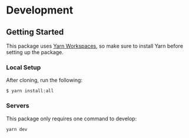 # Development

## Getting Started

This package uses [Yarn Workspaces], so make sure to install Yarn before setting up the package.

### Local Setup

After cloning, run the following:

```
$ yarn install:all
```

### Servers

This package only requires one command to develop:

```
yarn dev
```

[Yarn Workspaces]: https://yarnpkg.com/lang/en/docs/workspaces/
